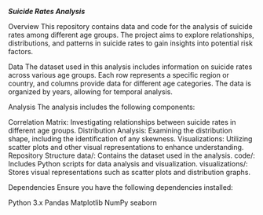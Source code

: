 ***Suicide Rates Analysis***

Overview
This repository contains data and code for the analysis of suicide rates among different age groups. The project aims to explore relationships, distributions, and patterns in suicide rates to gain insights into potential risk factors.

Data
The dataset used in this analysis includes information on suicide rates across various age groups. Each row represents a specific region or country, and columns provide data for different age categories. The data is organized by years, allowing for temporal analysis.

Analysis
The analysis includes the following components:

Correlation Matrix: Investigating relationships between suicide rates in different age groups.
Distribution Analysis: Examining the distribution shape, including the identification of any skewness.
Visualizations: Utilizing scatter plots and other visual representations to enhance understanding.
Repository Structure
data/: Contains the dataset used in the analysis.
code/: Includes Python scripts for data analysis and visualization.
visualizations/: Stores visual representations such as scatter plots and distribution graphs.


Dependencies
Ensure you have the following dependencies installed:

Python 3.x
Pandas
Matplotlib
NumPy
seaborn
